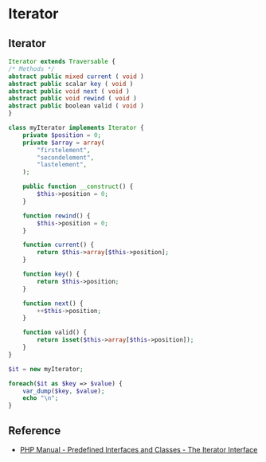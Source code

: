 # Iterator

## Iterator

```php
Iterator extends Traversable {
/* Methods */
abstract public mixed current ( void )
abstract public scalar key ( void )
abstract public void next ( void )
abstract public void rewind ( void )
abstract public boolean valid ( void )
}
```

```php
class myIterator implements Iterator {
    private $position = 0;
    private $array = array(
        "firstelement",
        "secondelement",
        "lastelement",
    );

    public function __construct() {
        $this->position = 0;
    }

    function rewind() {
        $this->position = 0;
    }

    function current() {
        return $this->array[$this->position];
    }

    function key() {
        return $this->position;
    }

    function next() {
        ++$this->position;
    }

    function valid() {
        return isset($this->array[$this->position]);
    }
}

$it = new myIterator;

foreach($it as $key => $value) {
    var_dump($key, $value);
    echo "\n";
}
```

## Reference

* [PHP Manual - Predefined Interfaces and Classes - The Iterator Interface](http://php.net/manual/en/class.iterator.php)
